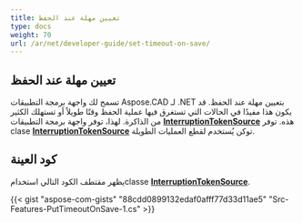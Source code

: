 ```yaml
---
title: تعيين مهلة عند الحفظ
type: docs
weight: 70
url: /ar/net/developer-guide/set-timeout-on-save/
---
```


## **تعيين مهلة عند الحفظ**

تسمح لك واجهة برمجة التطبيقات Aspose.CAD لـ .NET بتعيين مهلة عند الحفظ. قد يكون هذا مفيدًا في الحالات التي تستغرق فيها عملية الحفظ وقتًا طويلاً أو تستهلك الكثير من الذاكرة. لهذا، توفر واجهة برمجة التطبيقات [**InterruptionTokenSource**](https://reference.aspose.com/cad/net/aspose.cad/interruptiontokensource) هذه. توفر clase [**InterruptionTokenSource**](https://reference.aspose.com/cad/net/aspose.cad/interruptiontokensource) توكن يُستخدم لقطع العمليات الطويلة.

## كود العينة

يظهر مقتطف الكود التالي استخدامclasse [**InterruptionTokenSource**](https://reference.aspose.com/cad/net/aspose.cad/interruptiontokensource).

{{< gist "aspose-com-gists" "88cdd0899132edaf0afff77d33d11ae5" "Src-Features-PutTimeoutOnSave-1.cs" >}}
